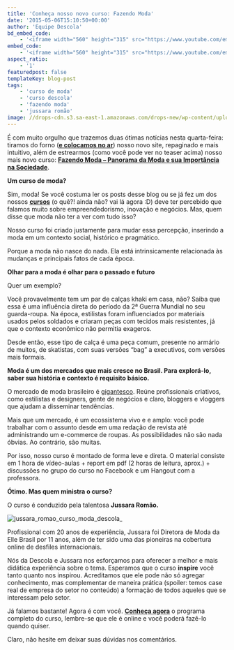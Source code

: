 ```yaml
---
title: 'Conheça nosso novo curso: Fazendo Moda'
date: '2015-05-06T15:10:50+00:00'
author: 'Equipe Descola'
bd_embed_code:
    - '<iframe width="560" height="315" src="https://www.youtube.com/embed/b72lHZ6-4Yo" frameborder="0" allowfullscreen></iframe>'
embed_code:
    - '<iframe width="560" height="315" src="https://www.youtube.com/embed/b72lHZ6-4Yo" frameborder="0" allowfullscreen></iframe>'
aspect_ratio:
    - '1'
featuredpost: false
templateKey: blog-post
tags:
    - 'curso de moda'
    - 'curso descola'
    - 'fazendo moda'
    - 'jussara romão'
image: //drops-cdn.s3.sa-east-1.amazonaws.com/drops-new/wp-content/uploads/2015/05/06151050/jussara_romao_curso_moda_descola_-150x150.png
---
```

É com muito orgulho que trazemos duas ótimas notícias nesta quarta-feira: tiramos do forno (<u>**[e colocamos no ar](http://descola.org)**</u>) nosso novo site, repaginado e mais intuitivo, além de estrearmos (como você pode ver no teaser acima) nosso mais novo curso: <u>[**Fazendo Moda – Panorama da Moda e sua Importância na Sociedade**](http://http://descola.org/curso/9/moda-panorama-social)</u>.

**Um curso de moda?**

Sim, moda! Se você costuma ler os posts desse blog ou se já fez um dos nossos <u>**[cursos](http://descola.org/cursos)**</u> (o quê?! ainda não? vai lá agora :D) deve ter percebido que falamos muito sobre empreendedorismo, inovação e negócios. Mas, quem disse que moda não ter a ver com tudo isso?

Nosso curso foi criado justamente para mudar essa percepção, inserindo a moda em um contexto social, histórico e pragmático.

Porque a moda não nasce do nada. Ela está intrinsicamente relacionada às mudanças e principais fatos de cada época.

**Olhar para a moda é olhar para o passado e futuro**

Quer um exemplo?

Você provavelmente tem um par de calças khaki em casa, não? Saiba que essa é uma influência direta do período da 2ª Guerra Mundial no seu guarda-roupa. Na época, estilistas foram influenciados por materiais usados pelos soldados e criaram peças com tecidos mais resistentes, já que o contexto econômico não permitia exageros.

Desde então, esse tipo de calça é uma peça comum, presente no armário de muitos, de skatistas, com suas versões “bag” a executivos, com versões mais formais.

**Moda é um dos mercados que mais cresce no Brasil. Para explorá-lo, saber sua história e contexto é requisito básico.**

O mercado de moda brasileiro é [gigantesco](http://exame.abril.com.br/revista-exame/edicoes/1057/noticias/a-moda-que-vale-bilhoes). Reúne profissionais criativos, como estilistas e designers, gente de negócios e claro, bloggers e vloggers que ajudam a disseminar tendências.

Mais que um mercado, é um ecossistema vivo e e amplo: você pode trabalhar com o assunto desde em uma redação de revista até administrando um e-commerce de roupas. As possibilidades não são nada óbvias. Ao contrário, são muitas.

Por isso, nosso curso é montado de forma leve e direta. O material consiste em 1 hora de vídeo-aulas + report em pdf (2 horas de leitura, aprox.) + discussões no grupo do curso no Facebook e um Hangout com a professora.

**Ótimo. Mas quem ministra o curso?**

O curso é conduzido pela talentosa **Jussara Romão.**

![jussara_romao_curso_moda_descola_](https://descola.org/drops/wp-content/uploads/2015/05/jussara_romao_curso_moda_descola_1-1024x574.png)

Profissional com 20 anos de experiência, Jussara foi Diretora de Moda da Elle Brasil por 11 anos, além de ter sido uma das pioneiras na cobertura online de desfiles internacionais.

Nós da Descola e Jussara nos esforçamos para oferecer a melhor e mais didática experiência sobre o tema. Esperamos que o curso **inspire** você tanto quanto nos inspirou. Acreditamos que ele pode não só agregar conhecimento, mas complementar de maneira prática (spoiler: temos case real de empresa do setor no conteúdo) a formação de todos aqueles que se interessam pelo setor.

Já falamos bastante! Agora é com você. [<u>**Conheça agora**</u>](http://descola.org/curso/9/moda-panorama-social) o programa completo do curso, lembre-se que ele é online e você poderá fazê-lo quando quiser.

Claro, não hesite em deixar suas dúvidas nos comentários.
